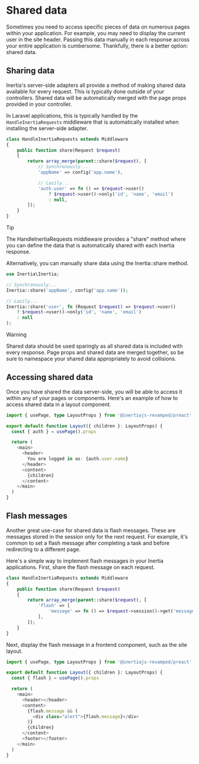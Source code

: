 # Shared data

Sometimes you need to access specific pieces of data on numerous pages within your application. For example, you may need to display the current user in the site header. Passing this data manually in each response across your entire application is cumbersome. Thankfully, there is a better option: shared data.

## Sharing data

Inertia's server-side adapters all provide a method of making shared data available for every request. This is typically done outside of your controllers. Shared data will be automatically merged with the page props provided in your controller.

In Laravel applications, this is typically handled by the `HandleInertiaRequests` middleware that is automatically installed when installing the server-side adapter.

```php
class HandleInertiaRequests extends Middleware
{
    public function share(Request $request)
    {
        return array_merge(parent::share($request), [
            // Synchronously...
            'appName' => config('app.name'),

            // Lazily...
            'auth.user' => fn () => $request->user()
                ? $request->user()->only('id', 'name', 'email')
                : null,
        ]);
    }
}
```

> [!TIP]
> The HandleInertiaRequests middleware provides a "share" method where you can define the data that is automatically shared with each Inertia response.

Alternatively, you can manually share data using the Inertia::share method.

```php
use Inertia\Inertia;

// Synchronously...
Inertia::share('appName', config('app.name'));

// Lazily...
Inertia::share('user', fn (Request $request) => $request->user()
    ? $request->user()->only('id', 'name', 'email')
    : null
);
```

> [!WARNING]
> Shared data should be used sparingly as all shared data is included with every response.
> Page props and shared data are merged together, so be sure to namespace your shared data appropriately to avoid collisions.
>
## Accessing shared data

Once you have shared the data server-side, you will be able to access it within any of your pages or components. Here's an example of how to access shared data in a layout component.

```typescript
import { usePage, type LayoutProps } from '@inertiajs-revamped/preact'

export default function Layout({ children }: LayoutProps) {
  const { auth } = usePage().props

  return (
    <main>
      <header>
        You are logged in as: {auth.user.name}
      </header>
      <content>
        {children}
      </content>
    </main>
  )
}
```

## Flash messages

Another great use-case for shared data is flash messages. These are messages stored in the session only for the next request. For example, it's common to set a flash message after completing a task and before redirecting to a different page.

Here's a simple way to implement flash messages in your Inertia applications. First, share the flash message on each request.

```php
class HandleInertiaRequests extends Middleware
{
    public function share(Request $request)
    {
        return array_merge(parent::share($request), [
            'flash' => [
                'message' => fn () => $request->session()->get('message')
            ],
        ]);
    }
}
```

Next, display the flash message in a frontend component, such as the site layout.

```typescript
import { usePage, type LayoutProps } from '@inertiajs-revamped/preact'

export default function Layout({ children }: LayoutProps) {
  const { flash } = usePage().props

  return (
    <main>
      <header></header>
      <content>
        {flash.message && (
          <div class="alert">{flash.message}</div>
        )}
        {children}
      </content>
      <footer></footer>
    </main>
  )
}
```
